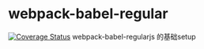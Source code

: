 # webpack-babel-regular
[![Coverage Status](https://coveralls.io/repos/github/fangwentian/webpack-babel-regular/badge.svg?branch=master)](https://coveralls.io/github/fangwentian/webpack-babel-regular?branch=master)
webpack-babel-regularjs 的基础setup
